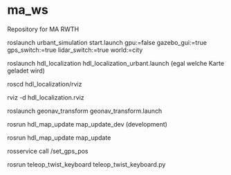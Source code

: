 # ma_ws
Repository for MA RWTH


roslaunch urbant_simulation start.launch gpu:=false gazebo_gui:=true gps_switch:=true lidar_switch:=true world:=city


roslaunch hdl_localization hdl_localization_urbant.launch  (egal welche Karte geladet wird)


roscd hdl_localization/rviz


rviz -d hdl_localization.rviz


roslaunch geonav_transform geonav_transform.launch


rosrun hdl_map_update map_update_dev (development)


rosrun hdl_map_update map_update


rosservice call /set_gps_pos


rosrun teleop_twist_keyboard teleop_twist_keyboard.py
